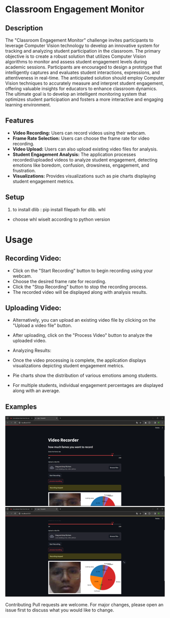 # Classroom Engagement Monitor

## Description

The "Classroom Engagement Monitor" challenge invites participants to leverage Computer Vision technology to develop an innovative system for tracking and analyzing student participation in the classroom. The primary objective is to create a robust solution that utilizes Computer Vision algorithms to monitor and assess student engagement levels during academic sessions. Participants are encouraged to design a prototype that intelligently captures and evaluates student interactions, expressions, and attentiveness in real-time. The anticipated solution should employ Computer Vision techniques to accurately measure and interpret student engagement, offering valuable insights for educators to enhance classroom dynamics. The ultimate goal is to develop an intelligent monitoring system that optimizes student participation and fosters a more interactive and engaging learning environment.

## Features

- **Video Recording:** Users can record videos using their webcam.
- **Frame Rate Selection:** Users can choose the frame rate for video recording.
- **Video Upload:** Users can also upload existing video files for analysis.
- **Student Engagement Analysis:** The application processes recorded/uploaded videos to analyze student engagement, detecting emotions like boredom, confusion, drowsiness, engagement, and frustration.
- **Visualizations:** Provides visualizations such as pie charts displaying student engagement metrics.

## Setup

1. to install dlib :
 pip install filepath for dlib. whl 
 - choose whl wiselt according to python version 
# Usage
## Recording Video:

- Click on the "Start Recording" button to begin recording using your webcam.
- Choose the desired frame rate for recording.
- Click the "Stop Recording" button to stop the recording process.
- The recorded video will be displayed along with analysis results.
## Uploading Video:

- Alternatively, you can upload an existing video file by clicking on the "Upload a video file" button.
- After uploading, click on the "Process Video" button to analyze the uploaded video.
- Analyzing Results:

- Once the video processing is complete, the application displays visualizations depicting student engagement metrics.
- Pie charts show the distribution of various emotions among students.
- For multiple students, individual engagement percentages are displayed along with an average.
## Examples
![Alt text](./ss1.png)
![Alt text](./ss2.png)

Contributing
Pull requests are welcome. For major changes, please open an issue first to discuss what you would like to change.